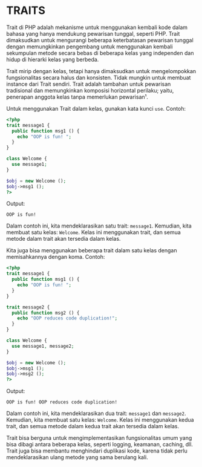 
# TRAITS

Trait di PHP adalah mekanisme untuk menggunakan kembali kode dalam bahasa yang hanya mendukung pewarisan tunggal, seperti PHP. Trait dimaksudkan untuk mengurangi beberapa keterbatasan pewarisan tunggal dengan memungkinkan pengembang untuk menggunakan kembali sekumpulan metode secara bebas di beberapa kelas yang independen dan hidup di hierarki kelas yang berbeda.

Trait mirip dengan kelas, tetapi hanya dimaksudkan untuk mengelompokkan fungsionalitas secara halus dan konsisten. Tidak mungkin untuk membuat instance dari Trait sendiri. Trait adalah tambahan untuk pewarisan tradisional dan memungkinkan komposisi horizontal perilaku; yaitu, penerapan anggota kelas tanpa memerlukan pewarisan¹.

Untuk menggunakan Trait dalam kelas, gunakan kata kunci `use`. Contoh:

```php
<?php
trait message1 {
  public function msg1 () {
    echo "OOP is fun! ";
  }
}

class Welcome {
  use message1;
}

$obj = new Welcome ();
$obj->msg1 ();
?>
```

Output:

```
OOP is fun!
```

Dalam contoh ini, kita mendeklarasikan satu trait: `message1`. Kemudian, kita membuat satu kelas: `Welcome`. Kelas ini menggunakan trait, dan semua metode dalam trait akan tersedia dalam kelas.

Kita juga bisa menggunakan beberapa trait dalam satu kelas dengan memisahkannya dengan koma. Contoh:

```php
<?php
trait message1 {
  public function msg1 () {
    echo "OOP is fun! ";
  }
}

trait message2 {
  public function msg2 () {
    echo "OOP reduces code duplication!";
  }
}

class Welcome {
  use message1, message2;
}

$obj = new Welcome ();
$obj->msg1 ();
$obj->msg2 ();
?>
```

Output:

```
OOP is fun! OOP reduces code duplication!
```

Dalam contoh ini, kita mendeklarasikan dua trait: `message1` dan `message2`. Kemudian, kita membuat satu kelas: `Welcome`. Kelas ini menggunakan kedua trait, dan semua metode dalam kedua trait akan tersedia dalam kelas.

Trait bisa berguna untuk mengimplementasikan fungsionalitas umum yang bisa dibagi antara beberapa kelas, seperti logging, keamanan, caching, dll. Trait juga bisa membantu menghindari duplikasi kode, karena tidak perlu mendeklarasikan ulang metode yang sama berulang kali.
